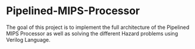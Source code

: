# Pipelined-MIPS-Processor



The goal of this project is to implement the full architecture of the Pipelined MIPS Processor as well as solving the different Hazard problems using Verilog Language.
